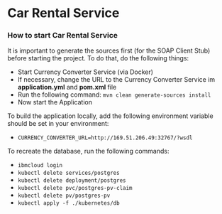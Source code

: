 # Car Rental Service


### How to start Car Rental Service

It is important to generate the sources first (for the SOAP Client Stub) before starting the project. To do that, do the following things:

- Start Currency Converter Service (via Docker)
- If necessary, change the URL to the Currency Converter Service im **application.yml** and **pom.xml** file 
- Run the following command: ``mvn clean generate-sources install``
- Now start the Application

To build the application locally, add the following environment variable should be set in your environment:
- `CURRENCY_CONVERTER_URL=http://169.51.206.49:32767/?wsdl`

To recreate the database, run the following commands:
- `ibmcloud login`
- `kubectl delete services/postgres`
- `kubectl delete deployment/postgres`
- `kubectl delete pvc/postgres-pv-claim`
- `kubectl delete pv/postgres-pv`
- `kubectl apply -f ./kubernetes/db`
